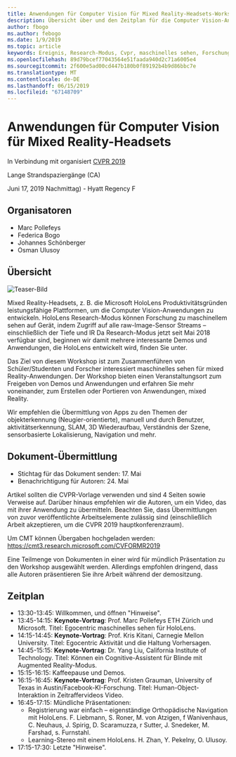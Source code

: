 ```yaml
---
title: Anwendungen für Computer Vision für Mixed Reality-Headsets-Workshop an CVPR 2019
description: Übersicht über und den Zeitplan für die Computer Vision-Anwendungen für Mixed Reality-Headsets Workshop, bei der Konferenz CVPR Juni 2019 übermittelt werden soll.
author: fbogo
ms.author: febogo
ms.date: 1/9/2019
ms.topic: article
keywords: Ereignis, Research-Modus, Cvpr, maschinelles sehen, Forschung, HoloLens
ms.openlocfilehash: 89d79bcef77043564e51faada940d2c71a6005e4
ms.sourcegitcommit: 2f600e5ad00cd447b180b0f89192b4b9d86bbc7e
ms.translationtype: MT
ms.contentlocale: de-DE
ms.lasthandoff: 06/15/2019
ms.locfileid: "67148709"
---
```

# <a name="computer-vision-applications-for-mixed-reality-headsets"></a>Anwendungen für Computer Vision für Mixed Reality-Headsets

In Verbindung mit organisiert [CVPR 2019](http://cvpr2019.thecvf.com/)

Lange Strandspaziergänge (CA)

Juni 17, 2019 Nachmittag) - Hyatt Regency F


## <a name="organizers"></a>Organisatoren
* Marc Pollefeys
* Federica Bogo
* Johannes Schönberger
* Osman Ulusoy

## <a name="overview"></a>Übersicht

![Teaser-Bild](images/cvpr2019_teaser2.jpg)

Mixed Reality-Headsets, z. B. die Microsoft HoloLens Produktivitätsgründen leistungsfähige Plattformen, um die Computer Vision-Anwendungen zu entwickeln. HoloLens Research-Modus können Forschung zu maschinellem sehen auf Gerät, indem Zugriff auf alle raw-Image-Sensor Streams – einschließlich der Tiefe und IR Da Research-Modus jetzt seit Mai 2018 verfügbar sind, beginnen wir damit mehrere interessante Demos und Anwendungen, die HoloLens entwickelt wird, finden Sie unter. 

Das Ziel von diesem Workshop ist zum Zusammenführen von Schüler/Studenten und Forscher interessiert maschinelles sehen für mixed Reality-Anwendungen. Der Workshop bieten einen Veranstaltungsort zum Freigeben von Demos und Anwendungen und erfahren Sie mehr voneinander, zum Erstellen oder Portieren von Anwendungen, mixed Reality. 

Wir empfehlen die Übermittlung von Apps zu den Themen der objekterkennung (Neugier-orientierte), manuell und durch Benutzer, aktivitätserkennung, SLAM, 3D Wiederaufbau, Verständnis der Szene, sensorbasierte Lokalisierung, Navigation und mehr.

## <a name="paper-submission"></a>Dokument-Übermittlung
* Stichtag für das Dokument senden: 17. Mai
* Benachrichtigung für Autoren: 24. Mai

Artikel sollten die CVPR-Vorlage verwenden und sind 4 Seiten sowie Verweise auf. Darüber hinaus empfehlen wir die Autoren, um ein Video, das mit ihrer Anwendung zu übermitteln.
Beachten Sie, dass Übermittlungen von zuvor veröffentlichte Arbeitselemente zulässig sind (einschließlich Arbeit akzeptieren, um die CVPR 2019 hauptkonferenzraum). 

Um CMT können Übergaben hochgeladen werden: https://cmt3.research.microsoft.com/CVFORMR2019

Eine Teilmenge von Dokumenten in einer wird für mündlich Präsentation zu den Workshop ausgewählt werden. Allerdings empfohlen dringend, dass alle Autoren präsentieren Sie ihre Arbeit während der demositzung.


## <a name="schedule"></a>Zeitplan
* 13:30-13:45: Willkommen, und öffnen "Hinweise".
* 13:45-14:15: **Keynote-Vortrag**: Prof. Marc Pollefeys ETH Zürich und Microsoft. Titel: Egocentric maschinelles sehen für HoloLens.
* 14:15-14:45: **Keynote-Vortrag**: Prof. Kris Kitani, Carnegie Mellon University. Titel: Egocentric Aktivität und die Haltung Vorhersagen.
* 14:45-15:15: **Keynote-Vortrag**: Dr. Yang Liu, California Institute of Technology. Titel: Können ein Cognitive-Assistent für Blinde mit Augmented Reality-Modus.
* 15:15-16:15: Kaffeepause und Demos.
* 16:15-16:45: **Keynote-Vortrag**: Prof. Kristen Grauman, University of Texas in Austin/Facebook-KI-Forschung. Titel: Human-Object-Interaktion in Zeitraffervideos Video.
* 16:45-17:15: Mündliche Präsentationen:
    * Registrierung war einfach – eigenständige Orthopädische Navigation mit HoloLens. F. Liebmann, S. Roner, M. von Atzigen, f Wanivenhaus, C. Neuhaus, J. Spirig, D. Scaramuzza, r Sutter, J. Snedeker, M. Farshad, s. Furnstahl.
    * Learning-Stereo mit einem HoloLens. H. Zhan, Y. Pekelny, O. Ulusoy.
* 17:15-17:30: Letzte "Hinweise".
